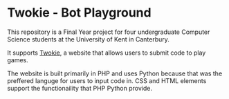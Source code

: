 # Twokie - Bot Playground

This repository is a Final Year project for four undergraduate Computer Science students at the University of Kent in Canterbury.

It supports [Twokie](http://www.twokie.com/), a website that allows users to submit code to play games.

The website is built primarily in PHP and uses Python because that was the preffered languge for users to input code in. CSS and HTML elements support the functionaility that PHP Python provide.

